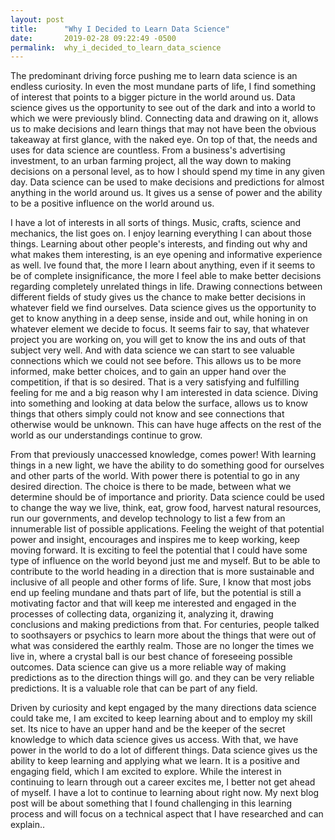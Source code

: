 ```yaml
---
layout: post
title:      "Why I Decided to Learn Data Science"
date:       2019-02-28 09:22:49 -0500
permalink:  why_i_decided_to_learn_data_science
---
```




The predominant driving force pushing me to learn data science is an endless curiosity. In even the most mundane 
parts of life, I find something of interest that points to a bigger picture in the world around us. Data science gives us the 
opportunity to see out of the dark and into a world to which we were previously blind. Connecting data and drawing on 
it, allows us to make decisions and learn things that may not have been the obvious takeaway at first glance, with the 
naked eye. On top of that, the needs and uses for data science are countless. From a business's advertising 
investment, to an urban farming project, all the way down to making decisions on a personal level, as to how I should 
spend my time in any given day. Data science can be used to make decisions and predictions for almost anything in the 
world around us. It gives us a sense of power and the ability to be a positive influence on the world around us.


I have a lot of interests in all sorts of things. Music, crafts, science and mechanics, the list goes on. I enjoy learning 
everything I can about those things. Learning about other people's interests, and finding out why and what makes them 
interesting, is an eye opening and informative experience as well. Ive found that, the more I learn about anything, even 
if it seems to be of complete insignificance, the more I feel able to make better decisions regarding completely 
unrelated things in life. Drawing connections between different fields of study gives us the chance to make better 
decisions in whatever field we find ourselves. Data science gives us the opportunity to get to know anything in a deep 
sense, inside and out, while honing in on whatever element we decide to focus. It seems fair to say, that whatever 
project you are working on, you will get to know the ins and outs of that subject very well. And with data science we can 
start to see valuable connections which we could not see before.  This allows us to be more informed, make better 
choices, and to gain an upper hand over the competition, if that is so desired. That is a very satisfying and fulfilling 
feeling for me and a big reason why I am interested in data science. Diving into something and looking at data below 
the surface, allows us to know things that others simply could not know and see connections that otherwise would be 
unknown. This can have huge affects on the rest of the world as our understandings continue to grow.


From that previously unaccessed knowledge, comes power! With learning things in a new light, we have the ability to 
do something good for ourselves and other parts of the world. With power there is potential to go in any desired 
direction. The choice is there to be made, between what we determine  should be of importance and priority. Data 
science could be used to change the way we live, think, eat, grow food, harvest natural resources, run our 
governments, and develop technology to list  a few from an innumerable list of possible applications. Feeling the 
weight of that potential power and insight, encourages and inspires me to keep working, keep moving forward. It is 
exciting to feel the potential that I could have some type of influence on the world beyond just me and myself.  But to 
be able to contribute to the world heading in a direction that is more sustainable and inclusive of all people and other 
forms of life. Sure, I know that most jobs end up feeling mundane and thats part of life, but the potential is still a 
motivating factor and that will keep me interested and engaged in the processes of collecting data, organizing it, 
analyzing it, drawing conclusions and making predictions from that. For centuries, people talked to soothsayers or 
psychics to learn more about the things that were out of what was considered the earthly realm.  Those are no longer 
the times we live in, where a crystal ball is our best chance of foreseeing possible outcomes. Data science can give us 
a more reliable way of making predictions as to the direction things will go. and they can be very reliable predictions. It 
is a valuable role that can be part of any field.


Driven by curiosity and kept engaged by the many directions data science could take me, I am excited to keep learning 
about and to employ my skill set. Its nice to have an upper hand and be the keeper of the secret knowledge to which
data science gives us access. With that, we have power in the world to do a lot of different things. Data science gives 
us the ability to keep learning and applying what we learn. It is a positive and engaging field, which I am excited to 
explore. While the interest in continuing to learn through out a career excites me, I better not get ahead of myself. I have 
a lot to continue to learning about right now. My next blog post will be about something that I found challenging in this 
learning process and will focus on a technical aspect that I have researched and can explain..





